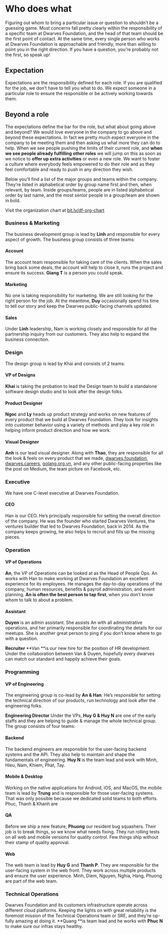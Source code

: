 # Who does what

Figuring out whom to bring a particular issue or question to shouldn’t be a guessing game. Most concerns fall pretty clearly within the responsibility of a specific team at Dwarves Foundation, and the head of that team should be the first point of contact. At the same time, every single person who works at Dwarves Foundation is approachable and friendly, more than willing to point you in the right direction. If you have a question, you’re probably not the first, so speak up!

## Expectation

Expectations are the responsibility defined for each role. If you are qualified for the job, we don’t have to tell you what to do. We expect someone in a particular role to ensure the responsible or be actively working towards them.

## Beyond a role

The expectations define the bar for the role, but what about going above and beyond? We would love everyone in the company to go above and beyond these expectations. In fact we pretty much expect everyone in the company to be meeting them and then asking us what more they can do to help.
When we see people pushing the limits of their current role, and **when we see people already fulfilling other roles** we will jump on this as soon as we notice to **offer up extra activities** or even a new role.
We want to foster a culture where everybody feels empowered to do their role and as they feel comfortable and ready to push in any direction they wish.

Below you’ll find a list of the major groups and teams within the company. They’re listed in alphabetical order by group name first and then, when relevant, by team. Inside groups/teams, people are in listed alphabetical order by last name, and the most senior people in a group/team are shown in bold.

Visit the organization chart at [bit.ly/df-org-chart](https://bit.ly/df-org-chart)

### Business & Marketing

The business development group is lead by **Linh** and responsible for every aspect of growth. The business group consists of three teams:

#### Account

The account team responsible for taking care of the clients. When the sales bring back some deals, the account will help to close it, runs the project and ensure its success. **Giang T** is a person you could speak.

#### Marketing

No one is taking responsibility for marketing. We are still looking for the right person for the job. At the meantime, **Duy** occasionally spend his time to tell our story and keep the Dwarves public-facing channels updated.

#### Sales

Under **Linh** leadership, Nam is working closely and responsible for all the partnership inquiry from our customers. They also help to expand the business connection. 

### Design

The design group is lead by Khai and consists of 2 teams:

#### VP of Designs

**Khai** is taking the probation to lead the Design team to build a standalone software design studio and to look after the design folks.

#### Product Designer

**Ngoc** and **Ly** heads up product strategy and works on new features of every product that we build at Dwarves Foundation. They look for insights into customer behavior using a variety of methods and play a key role in helping inform product direction and how we work. 

#### Visual Designer

**Anh** is our lead visual designer. Along with **Thao**, they are responsible for all the look & feels on every product that we made, [dwarves.foundation](https://dwarves.foundation), [dwarves.careers](https://dwarves.careers), [golang.org.vn](https://golang.org.vn), and any other public-facing properties like the post on Medium, the team picture on Facebook, etc. 

### Executive

We have one C-level executive at Dwarves Foundation.

#### CEO

Han is our CEO. He’s principally responsible for setting the overall direction of the company. He was the founder who started Dwarves Ventures, the ventures builder that led to Dwarves Foundation, back in 2014. As the company keeps growing, he also helps to recruit and fills up the missing pieces.

### Operation


#### VP of Operations

**An**, the VP of Operations can be looked at as the Head of People Ops. An works with Han to make working at Dwarves Foundation an excellent experience for its employees. He manages the day-to-day operations of the company, human resources, benefits & payroll administration, and event planning. **An is often the best person to tap first**, when you don’t know whom to talk to about a problem.

#### Assistant

**Duyen** is an admin assistant. She assists An with all administrative operations, and her primarily responsible for coordinating the details for our meetups. She is another great person to ping if you don’t know where to go with a question.

**Recruiter**
**Van **is our new hire for the position of HR development. Under the collaboration between Van & Duyen, hopefully every dwarves can match our standard and happily achieve their goals.

### Programming


#### VP of Engineering

The engineering group is co-lead by **An & Han**. He’s responsible for setting the technical direction of our products, run technology and look after the engineering folks.

**Engineering Director**
Under the VPs, **Huy G & Huy N** are one of the early staffs and they are helping to guide & manage the whole technical group. The group consists of four teams:

#### Backend

The backend engineers are responsible for the user-facing backend systems and the API. They also help to maintain and shape the fundamentals of engineering. **Huy N** is the team lead and work with Minh, Hieu, Nam, Khiem, Phat, Tay.

#### Mobile & Desktop

Working on the native applications for Android, iOS, and MacOS, the mobile team is lead by **Trung** and is responsible for those user-facing systems. That was only possible because we dedicated solid teams to both efforts. Phuc, Thanh & Khanh are 

#### QA

Before we ship a new feature, **Phuong** our resident bug squashers. Their job is to break things, so we know what needs fixing. They run rolling tests on all web and mobile versions for quality control. Few things ship without their stamp of quality approval.

#### Web

The web team is lead by **Huy G** and **Thanh P**. They are responsible for the user-facing system in the web front. They work across multiple products and ensure the user experience. Minh, Diem, Nguyen, Nghia, Hang, Phuong are part of the web team.

### Technical Operations

Dwarves Foundation and its customers infrastructure operate across different cloud platforms. Keeping the lights on with great reliability is the foremost mission of the Technical Operations team or SRE, and they’re op-fully amazing at doing it. **Quang **is team lead and he works with **Phuc N** to make sure our infras stays healthy.
